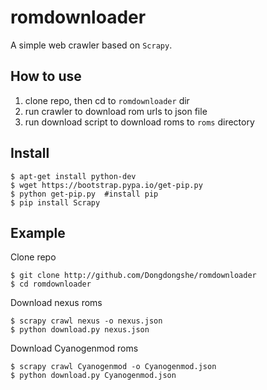 romdownloader
=======
A simple web crawler based on `Scrapy`.

How to use
--------
1. clone repo, then cd to `romdownloader` dir
2. run crawler to download rom urls to json file
3. run download script to download roms to `roms` directory

Install
--------
```
$ apt-get install python-dev
$ wget https://bootstrap.pypa.io/get-pip.py   
$ python get-pip.py  #install pip
$ pip install Scrapy
```

Example
--------
Clone repo
```
$ git clone http://github.com/Dongdongshe/romdownloader
$ cd romdownloader
```
Download nexus roms
```
$ scrapy crawl nexus -o nexus.json
$ python download.py nexus.json
```
Download Cyanogenmod roms
```
$ scrapy crawl Cyanogenmod -o Cyanogenmod.json
$ python download.py Cyanogenmod.json
```
